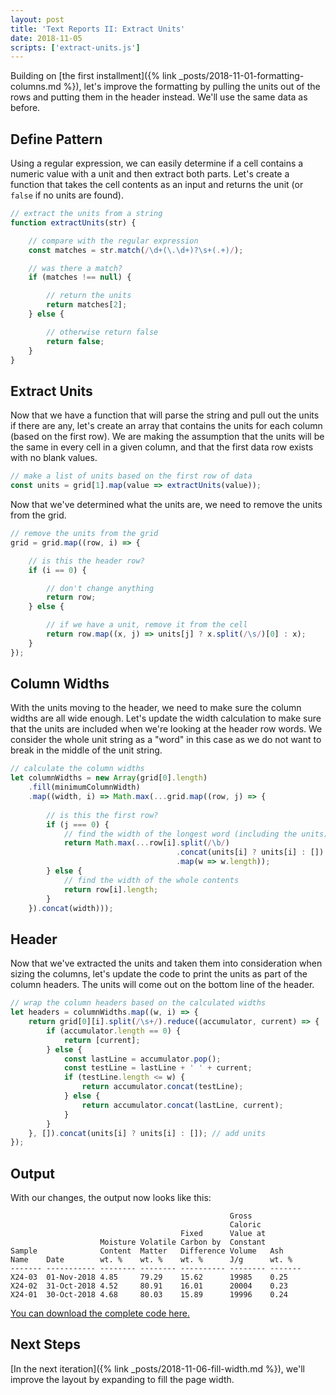 ```yaml
---
layout: post
title: 'Text Reports II: Extract Units'
date: 2018-11-05
scripts: ['extract-units.js']
---
```


Building on [the first installment]({% link _posts/2018-11-01-formatting-columns.md %}), let's improve the formatting by pulling the units out of the rows and putting them in the header instead. We'll use the same data as before.

## Define Pattern

Using a regular expression, we can easily determine if a cell contains a numeric value with a unit and then extract both parts. Let's create a function that takes the cell contents as an input and returns the unit (or `false` if no units are found).

```javascript
// extract the units from a string
function extractUnits(str) {

    // compare with the regular expression
    const matches = str.match(/\d+(\.\d+)?\s+(.+)/);

    // was there a match?
    if (matches !== null) {

        // return the units
        return matches[2];
    } else {

        // otherwise return false
        return false;
    }
}
```

## Extract Units

Now that we have a function that will parse the string and pull out the units if there are any, let's create an array that contains the units for each column (based on the first row). We are making the assumption that the units will be the same in every cell in a given column, and that the first data row exists with no blank values.

```javascript
// make a list of units based on the first row of data
const units = grid[1].map(value => extractUnits(value));
```

Now that we've determined what the units are, we need to remove the units from the grid.

```javascript
// remove the units from the grid
grid = grid.map((row, i) => {

    // is this the header row?
    if (i == 0) {

        // don't change anything
        return row;
    } else {

        // if we have a unit, remove it from the cell
        return row.map((x, j) => units[j] ? x.split(/\s/)[0] : x);
    }
});
```

## Column Widths

With the units moving to the header, we need to make sure the column widths are all wide enough. Let's update the width calculation to make sure that the units are included when we're looking at the header row words. We consider the whole unit string as a "word" in this case as we do not want to break in the middle of the unit string.

```javascript
// calculate the column widths
let columnWidths = new Array(grid[0].length)
    .fill(minimumColumnWidth)
    .map((width, i) => Math.max(...grid.map((row, j) => {
        
        // is this the first row?
        if (j === 0) {
            // find the width of the longest word (including the units)
            return Math.max(...row[i].split(/\b/)                      // words
                                     .concat(units[i] ? units[i] : []) // units
                                     .map(w => w.length));             // lengths
        } else {
            // find the width of the whole contents
            return row[i].length;
        }
    }).concat(width)));
```

## Header

Now that we've extracted the units and taken them into consideration when sizing the columns, let's update the code to print the units as part of the column headers. The units will come out on the bottom line of the header.

```javascript
// wrap the column headers based on the calculated widths
let headers = columnWidths.map((w, i) => {
    return grid[0][i].split(/\s+/).reduce((accumulator, current) => {
        if (accumulator.length == 0) {
            return [current];
        } else {
            const lastLine = accumulator.pop();
            const testLine = lastLine + ' ' + current;
            if (testLine.length <= w) {
                return accumulator.concat(testLine);
            } else {
                return accumulator.concat(lastLine, current);
            }
        }
    }, []).concat(units[i] ? units[i] : []); // add units
});
```

## Output

With our changes, the output now looks like this:

```text
                                                 Gross           
                                                 Caloric         
                                      Fixed      Value at        
                    Moisture Volatile Carbon by  Constant        
Sample              Content  Matter   Difference Volume   Ash    
Name    Date        wt. %    wt. %    wt. %      J/g      wt. %  
------- ----------- -------- -------- ---------- -------- -------
X24-03  01-Nov-2018 4.85     79.29    15.62      19985    0.25   
X24-02  31-Oct-2018 4.52     80.91    16.01      20004    0.23   
X24-01  30-Oct-2018 4.68     80.03    15.89      19996    0.24   
```

[You can download the complete code here.](/assets/js/extract-units.js)

## Next Steps

[In the next iteration]({% link _posts/2018-11-06-fill-width.md %}), we'll improve the layout by expanding to fill the page width.
